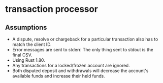# transaction processor


## Assumptions

* A dispute, resolve or chargeback for a particular transaction also has to match the client ID.
* Error messages are sent to stderr. The only thing sent to stdout is the final CSV.
* Using Rust 1.80.
* Any transactions for a locked/frozen account are ignored.
* Both disputed deposit and withdrawals will decrease the account's available funds and increase their held funds.
